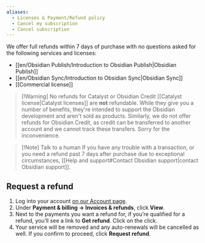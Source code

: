 ```yaml
---
aliases:
  - Licenses & Payment/Refund policy
  - Cancel my subscription
  - Cancel subscription
---
```


We offer full refunds within 7 days of purchase with no questions asked for the following services and licenses:

- [[en/Obsidian Publish/Introduction to Obsidian Publish|Obsidian Publish]]
- [[en/Obsidian Sync/Introduction to Obsidian Sync|Obsidian Sync]]
- [[Commercial license]]

> [!Warning] No refunds for Catalyst or Obsidian Credit
> [[Catalyst license|Catalyst licenses]] are **not** refundable. While they give you a number of benefits, they're intended to support the Obsidian development and aren't sold as products.
> Similarly, we do not offer refunds for Obsidian Credit, as credit can be transferred to another account and we cannot track these transfers. Sorry for the inconvenience.

> [!Note] Talk to a human
> If you have any trouble with a transaction, or you need a refund past 7 days after purchase due to exceptional circumstances, [[Help and support#Contact Obsidian support|contact Obsidian support]].

## Request a refund

1. Log into your account [on our Account page](https://obsidian.md/account).
2. Under **Payment & billing → Invoices & refunds**, click **View**.
3. Next to the payments you want a refund for, if you’re qualified for a refund, you’ll see a link to **Get refund**. Click on the click.
4. Your service will be removed and any auto-renewals will be cancelled as well. If you confirm to proceed, click **Request refund**.
